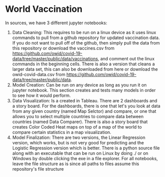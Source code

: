# World Vaccination
In sources, we have 3 different jupyter notebooks:
  1. Data Cleaning: This requires to be run on a linux device as it uses linux commands to pull from a github repository for updated vaccination data. If you do not want to pull off of the github, then simply pull the data from this repository or download the vaccines.csv from https://github.com/owid/covid-19-data/tree/master/public/data/vaccinations, and comment out the linux commands in the beginning cells. There is also a version that cleans a larger data set, this can also be downloaded from here or download the owid-covid-data.csv from https://github.com/owid/covid-19-data/tree/master/public/data.
  2. Model Creation: Can be run on any device as long as you run it on jupyter notebook. This section creates and tests many models in order to see how it would perform.
  3. Data Visualization: Is a created in Tableau. There are 2 dashboards and a story board. For the dashboards, there is one that let's you look at data from any given country (named Map Selctor) and compare, or one that allows you to select multiple countries to compare data between countries (named Data Comparer). There is also a story board that creates Color Coded Heat maps on top of a map of the world to compare certain statistics in a map visualization.
  4. Model Finalization: There are two versions, the Linear Regression version, which works, but is not very good for predicting and the Logistic Regression version which is better. There is a python source file along with an executable that can be run on Linux by doing ./<filename> or on Windows by double clicking the exe in a file explorer.
For all notebooks, leave the file structure as is since all paths to files assume this repository's file structure

